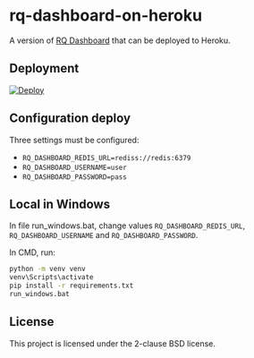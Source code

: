 # rq-dashboard-on-heroku
A version of [RQ Dashboard][] that can be deployed to Heroku.

[rq dashboard]: https://github.com/eoranged/rq-dashboard


## Deployment
[![Deploy](https://www.herokucdn.com/deploy/button.svg)](https://heroku.com/deploy)


## Configuration deploy
Three settings must be configured:
- `RQ_DASHBOARD_REDIS_URL=rediss://redis:6379`
- `RQ_DASHBOARD_USERNAME=user`
- `RQ_DASHBOARD_PASSWORD=pass`


## Local in Windows
In file run_windows.bat, change values `RQ_DASHBOARD_REDIS_URL`, `RQ_DASHBOARD_USERNAME` and `RQ_DASHBOARD_PASSWORD`.

In CMD, run:
```cmd
python -m venv venv
venv\Scripts\activate
pip install -r requirements.txt
run_windows.bat
```

## License

This project is licensed under the 2-clause BSD license.
